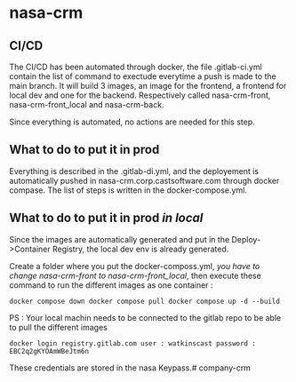 # nasa-crm

## CI/CD

The CI/CD has been automated through docker, the file .gitlab-ci.yml contain the list of command to exectude everytime a push is made to the main branch. 
It will build 3 images, an image for the frontend, a frontend for local dev and one for the backend. Respectively called nasa-crm-front, nasa-crm-front_local and nasa-crm-back.

Since everything is automated, no actions are needed for this step.

## What to do to put it in prod

Everything is described in the .gitlab-di.yml, and the deployement is automatically pushed in nasa-crm.corp.castsoftware.com through docker compase. 
The list of steps is written in the docker-compose.yml.

## What to do to put it in prod *in local*

Since the images are automatically generated and put in the Deploy->Container Registry, the local dev env is already generated.

Create a folder where you put the docker-composs.yml, *you have to change nasa-crm-front to nasa-crm-front_local*, then execute these command to run the different images as one container : 

``
docker compose down
docker compose pull
docker compose up -d --build
``

PS : Your local machin needs to be connected to the gitlab repo to be able to pull the different images

``
docker login registry.gitlab.com
user : watkinscast
password : EBC2q2gKYOAmWBeJtm6n
``

These credentials are stored in the nasa Keypass.# company-crm
